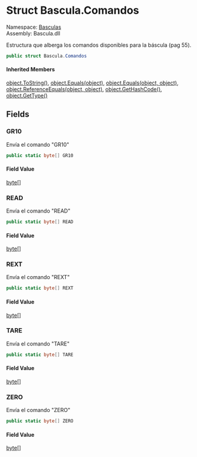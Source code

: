 # <a id="Basculas_Bascula_Comandos"></a> Struct Bascula.Comandos

Namespace: [Basculas](Basculas.md)  
Assembly: Bascula.dll  

Estructura que alberga los comandos disponibles para la báscula (pag 55).

```csharp
public struct Bascula.Comandos
```

#### Inherited Members

[object.ToString\(\)](https://learn.microsoft.com/dotnet/api/system.object.tostring), 
[object.Equals\(object\)](https://learn.microsoft.com/dotnet/api/system.object.equals\#system\-object\-equals\(system\-object\)), 
[object.Equals\(object, object\)](https://learn.microsoft.com/dotnet/api/system.object.equals\#system\-object\-equals\(system\-object\-system\-object\)), 
[object.ReferenceEquals\(object, object\)](https://learn.microsoft.com/dotnet/api/system.object.referenceequals), 
[object.GetHashCode\(\)](https://learn.microsoft.com/dotnet/api/system.object.gethashcode), 
[object.GetType\(\)](https://learn.microsoft.com/dotnet/api/system.object.gettype)

## Fields

### <a id="Basculas_Bascula_Comandos_GR10"></a> GR10

Envía el comando "GR10"

```csharp
public static byte[] GR10
```

#### Field Value

 [byte](https://learn.microsoft.com/dotnet/api/system.byte)\[\]

### <a id="Basculas_Bascula_Comandos_READ"></a> READ

Envía el comando "READ"

```csharp
public static byte[] READ
```

#### Field Value

 [byte](https://learn.microsoft.com/dotnet/api/system.byte)\[\]

### <a id="Basculas_Bascula_Comandos_REXT"></a> REXT

Envía el comando "REXT"

```csharp
public static byte[] REXT
```

#### Field Value

 [byte](https://learn.microsoft.com/dotnet/api/system.byte)\[\]

### <a id="Basculas_Bascula_Comandos_TARE"></a> TARE

Envía el comando "TARE"

```csharp
public static byte[] TARE
```

#### Field Value

 [byte](https://learn.microsoft.com/dotnet/api/system.byte)\[\]

### <a id="Basculas_Bascula_Comandos_ZERO"></a> ZERO

Envía el comando "ZERO"

```csharp
public static byte[] ZERO
```

#### Field Value

 [byte](https://learn.microsoft.com/dotnet/api/system.byte)\[\]


